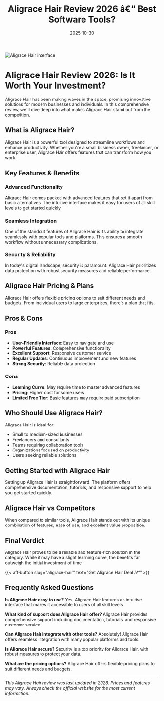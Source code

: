 ﻿---
title: "Aligrace Hair Review 2026 â€“ Best Software Tools?"
date: 2025-10-30
draft: false
rating: 4.8
category: "Software Tools"
tags: ["software-tools", "review", "2026"]
description: "Comprehensive Aligrace Hair review 2026. Discover if this  tool is the best choice for your needs."
keywords: "aligrace-hair, Aligrace Hair, review, software tools, 2026, best software tools"
image: "https://images.unsplash.com/photo-1555949963-aa79dcee981c?w=800&h=400&fit=crop&crop=center"
---

![Aligrace Hair interface](https://images.unsplash.com/photo-1555949963-aa79dcee981c?w=800&h=400&fit=crop&crop=center)

# Aligrace Hair Review 2026: Is It Worth Your Investment?

Aligrace Hair has been making waves in the  space, promising innovative solutions for modern businesses and individuals. In this comprehensive review, we'll dive deep into what makes Aligrace Hair stand out from the competition.

## What is Aligrace Hair?

Aligrace Hair is a powerful  tool designed to streamline workflows and enhance productivity. Whether you're a small business owner, freelancer, or enterprise user, Aligrace Hair offers features that can transform how you work.

## Key Features & Benefits

### Advanced Functionality
Aligrace Hair comes packed with advanced features that set it apart from basic alternatives. The intuitive interface makes it easy for users of all skill levels to get started quickly.

### Seamless Integration
One of the standout features of Aligrace Hair is its ability to integrate seamlessly with popular tools and platforms. This ensures a smooth workflow without unnecessary complications.

### Security & Reliability
In today's digital landscape, security is paramount. Aligrace Hair prioritizes data protection with robust security measures and reliable performance.

## Aligrace Hair Pricing & Plans

Aligrace Hair offers flexible pricing options to suit different needs and budgets. From individual users to large enterprises, there's a plan that fits.

## Pros & Cons

### Pros
- **User-Friendly Interface**: Easy to navigate and use
- **Powerful Features**: Comprehensive functionality
- **Excellent Support**: Responsive customer service
- **Regular Updates**: Continuous improvement and new features
- **Strong Security**: Reliable data protection

### Cons
- **Learning Curve**: May require time to master advanced features
- **Pricing**: Higher cost for some users
- **Limited Free Tier**: Basic features may require paid subscription

## Who Should Use Aligrace Hair?

Aligrace Hair is ideal for:
- Small to medium-sized businesses
- Freelancers and consultants
- Teams requiring collaboration tools
- Organizations focused on productivity
- Users seeking reliable  solutions

## Getting Started with Aligrace Hair

Setting up Aligrace Hair is straightforward. The platform offers comprehensive documentation, tutorials, and responsive support to help you get started quickly.

## Aligrace Hair vs Competitors

When compared to similar tools, Aligrace Hair stands out with its unique combination of features, ease of use, and excellent value proposition.

## Final Verdict

Aligrace Hair proves to be a reliable and feature-rich solution in the  category. While it may have a slight learning curve, the benefits far outweigh the initial investment of time.

{{< aff-button slug="aligrace-hair" text="Get Aligrace Hair Deal â†’" >}}

## Frequently Asked Questions

**Is Aligrace Hair easy to use?**
Yes, Aligrace Hair features an intuitive interface that makes it accessible to users of all skill levels.

**What kind of support does Aligrace Hair offer?**
Aligrace Hair provides comprehensive support including documentation, tutorials, and responsive customer service.

**Can Aligrace Hair integrate with other tools?**
Absolutely! Aligrace Hair offers seamless integration with many popular platforms and tools.

**Is Aligrace Hair secure?**
Security is a top priority for Aligrace Hair, with robust measures to protect your data.

**What are the pricing options?**
Aligrace Hair offers flexible pricing plans to suit different needs and budgets.

---

*This Aligrace Hair review was last updated in 2026. Prices and features may vary. Always check the official website for the most current information.*
